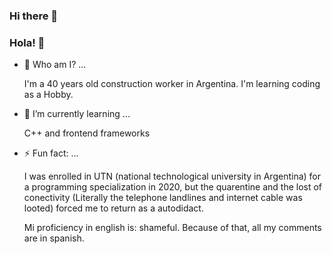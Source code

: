 ### Hi there 👋
### Hola! 👋

<!--
**Usuario9342/Usuario9342** is a ✨ _special_ ✨ repository because its `README.md` (this file) appears on your GitHub profile.

Here are some ideas to get you started:

- 🔭 I’m currently working on ...
- 🌱 I’m currently learning ...
- 👯 I’m looking to collaborate on ...
- 🤔 I’m looking for help with ...
- 💬 Ask me about ...
- 📫 How to reach me: ...
- 😄 Pronouns: ...
- ⚡ Fun fact: ...
-->
- 💬 Who am I? ...

   I'm a 40 years old construction worker in Argentina. I'm learning coding as a Hobby.

- 🌱 I’m currently learning ...

    C++ and frontend frameworks

- ⚡ Fun fact: ...

    I was enrolled in UTN (national technological university in Argentina) for a programming specialization in 2020, but the quarentine and the lost of conectivity (Literally the telephone landlines and internet cable was looted) forced me to return as a autodidact. 

    Mi proficiency in english is: shameful. Because of that, all my comments are in spanish.
 
